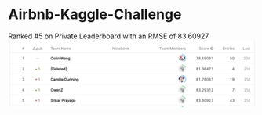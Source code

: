 # Airbnb-Kaggle-Challenge
Ranked #5 on Private Leaderboard with an RMSE of 83.60927
![alt text](https://github.com/SrikarPrayaga06/Airbnb-Kaggle-Challenge/blob/main/Private_leaderboard.png)

